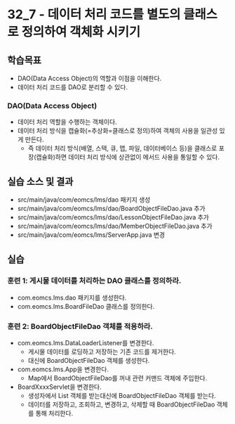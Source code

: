 # 32_7 - 데이터 처리 코드를 별도의 클래스로 정의하여 객체화 시키기

## 학습목표

- DAO(Data Access Object)의 역할과 이점을 이해한다.
- 데이터 처리 코드를 DAO로 분리할 수 있다. 

### DAO(Data Access Object)

- 데이터 처리 역할을 수행하는 객체이다.
- 데이터 처리 방식을 캡슐화(=추상화=클래스로 정의)하여 객체의 사용을 일관성 있게 만든다.
  - 즉 데이터 처리 방식(배열, 스택, 큐, 맵, 파일, 데이터베이스 등)을 
    클래스로 포장(캡슐화)하면 데이터 처리 방식에 상관없이 메서드 사용을 통일할 수 있다.
 

## 실습 소스 및 결과

- src/main/java/com/eomcs/lms/dao 패키지 생성
- src/main/java/com/eomcs/lms/dao/BoardObjectFileDao.java 추가
- src/main/java/com/eomcs/lms/dao/LessonObjectFileDao.java 추가
- src/main/java/com/eomcs/lms/dao/MemberObjectFileDao.java 추가
- src/main/java/com/eomcs/lms/ServerApp.java 변경

## 실습  

### 훈련 1: 게시물 데이터를 처리하는 DAO 클래스를 정의하라.
- com.eomcs.lms.dao 패키지를 생성한다.
- com.eomcs.lms.BoardFileDao 클래스를 정의한다.

### 훈련 2: BoardObjectFileDao 객체를 적용하라.
- com.eomcs.lms.DataLoaderListener를 변경한다.
  - 게시물 데이터를 로딩하고 저장하는 기존 코드를 제거한다.
  - 대신에 BoardObjectFileDao 객체를 생성한다. 
- com.eomcs.lms.App을 변경한다.
  - Map에서 BoardObjectFileDao를 꺼내 관련 커맨드 객체에 주입한다.
- BoardXxxxServlet을 변경한다.
  - 생성자에서 List 객체를 받는대신에 BoardObjectFileDao 객체를 받는다.
  - 데이터를 저장하고, 조회하고,  변경하고, 삭제할 때 BoardObjectFileDao 객체를 통해 처리한다.
  